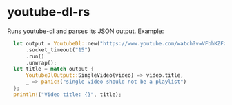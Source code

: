 # youtube-dl-rs
Runs youtube-dl and parses its JSON output. Example:
```rust
  let output = YoutubeDl::new("https://www.youtube.com/watch?v=VFbhKZFzbzk")
      .socket_timeout("15")
      .run()
      .unwrap();
  let title = match output {
      YoutubeDlOutput::SingleVideo(video) => video.title,
      _ => panic!("single video should not be a playlist")  
  };
  println!("Video title: {}", title);
```
